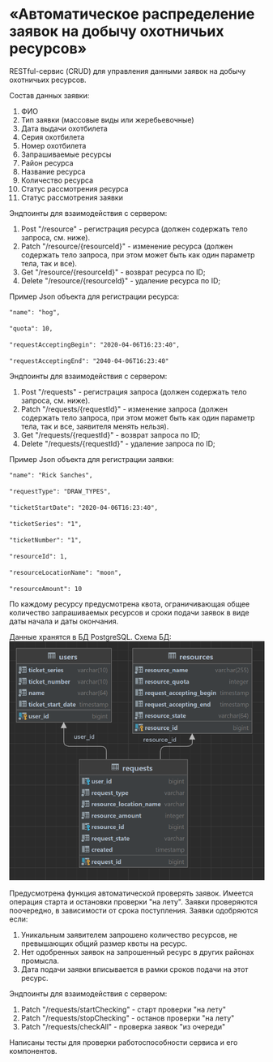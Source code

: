 # «Автоматическое распределение заявок на добычу охотничьих ресурсов»


RESTful-сервис (CRUD) для управления данными заявок на добычу охотничьих ресурсов. 

Состав данных заявки:
1. ФИО
2. Тип заявки (массовые виды или жеребьевочные)
3. Дата выдачи охотбилета
4. Серия охотбилета
5. Номер охотбилета
6. Запрашиваемые ресурсы
7. Район ресурса
8. Название ресурса
9. Количество ресурса
10. Статус рассмотрения ресурса
11. Статус рассмотрения заявки

Эндпоинты для взаимодействия с сервером:
1) Post "/resource" - регистрация ресурса (должен содержать тело запроса, см. ниже). 
2) Patch "/resource/{resourceId}" - изменение ресурса (должен содержать тело запроса, при этом может быть как один параметр тела, так и все).
3) Get "/resource/{resourceId}" - возврат ресурса по ID;
4) Delete "/resource/{resourceId}" - удаление ресурса по ID;

Пример Json объекта для регистрации ресурса:


    "name": "hog",
    
    "quota": 10,
    
    "requestAcceptingBegin": "2020-04-06T16:23:40",
    
    "requestAcceptingEnd": "2040-04-06T16:23:40"
    


Эндпоинты для взаимодействия с сервером:
1) Post "/requests" - регистрация запроса (должен содержать тело запроса, см. ниже).
2) Patch "/requests/{requestId}" - изменение запроса (должен содержать тело запроса, при этом может быть как один параметр тела, так и все, заявителя менять нельзя).
3) Get "/requests/{requestId}" - возврат запроса по ID;
4) Delete "/requests/{requestId}" - удаление запроса по ID;

Пример Json объекта для регистрации заявки:

    "name": "Rick Sanches",
    
    "requestType": "DRAW_TYPES",
    
    "ticketStartDate": "2020-04-06T16:23:40",
    
    "ticketSeries": "1",
    
    "ticketNumber": "1",
    
    "resourceId": 1,
    
    "resourceLocationName": "moon",
    
    "resourceAmount": 10
    

По каждому ресурсу предусмотрена квота, ограничивающая общее количество запрашиваемых ресурсов и сроки подачи заявок в виде даты начала и даты окончания.

Данные хранятся в БД PostgreSQL.
Схема БД:
![img.png](img.png)

Предусмотрена функция автоматической проверять заявок. Имеется операция старта и остановки проверки "на лету". 
Заявки проверяются поочередно, в зависимости от срока поступления.
Заявки одобряются если:
1) Уникальным заявителем запрошено количество ресурсов, не превышающих общий размер квоты на ресурс.
2) Нет одобренных заявок на запрошенный ресурс в других районах промысла.
3) Дата подачи заявки вписывается в рамки сроков подачи на этот ресурс.

Эндпоинты для взаимодействия с сервером:
1) Patch "/requests/startChecking" - старт проверки "на лету"
2) Patch "/requests/stopChecking" - останов проверки "на лету"
3) Patch "/requests/checkAll" - проверка заявок "из очереди"

Написаны тесты для проверки работоспособности сервиса и его компонентов.


